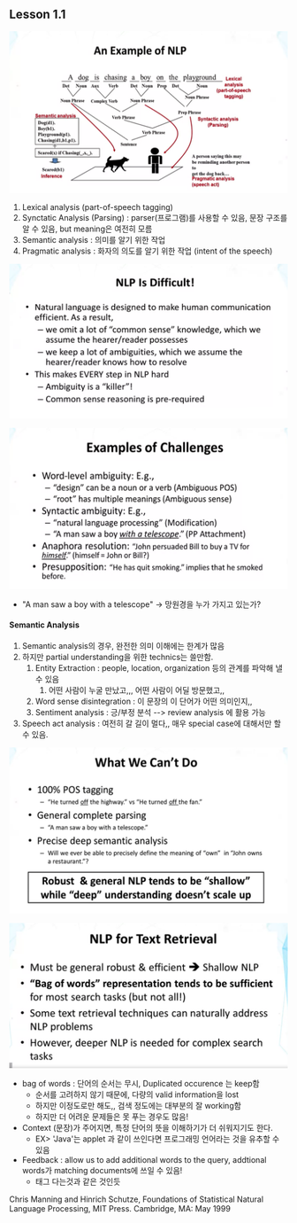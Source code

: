 ## Lesson 1.1

![EX](./img/lesson1.1.png)

1. Lexical analysis (part-of-speech tagging)
2. Synctatic Analysis (Parsing) : parser(프로그램)를 사용할 수 있음, 문장 구조를 알 수 있음, but meaning은 여전히 모름
3. Semantic analysis : 의미를 알기 위한 작업 
4. Pragmatic analysis : 화자의 의도를 알기 위한 작업 (intent of the speech)

![EX](./img/lesson1.1_2.png)



![EX](./img/lesson1.1_3.png)

- "A man saw a boy with a telescope" -> 망원경을 누가 가지고 있는가?



#### Semantic Analysis

1. Semantic analysis의 경우, 완전한 의미 이해에는 한계가 많음
2. 하지만 partial understanding을 위한 technics는 쓸만함.
   1. Entity Extraction : people, location, organization 등의 관계를 파악해 낼 수 있음
      1. 어떤 사람이 누굴 만났고,,, 어떤 사람이 어딜 방문했고,,
   2. Word sense disintegration : 이 문장의 이 단어가 어떤 의미인지,,
   3. Sentiment analysis : 긍/부정 분석 --> review analysis 에 활용 가능
3. Speech act analysis : 여전히 갈 길이 멀다,, 매우 special case에 대해서만 할 수 있음.



![EX](./img/lesson1.1_4.png)



![EX](./img/lesson1.1_5.png)

- bag of words : 단어의 순서는 무시, Duplicated occurence 는 keep함
  - 순서를 고려하지 않기 때문에, 다량의 valid information을 lost
  - 하지만 이정도로만 해도,, 검색 정도에는 대부분의 잘 working함
  - 하지만 더 어려운 문제들은 못 푸는 경우도 많음!
- Context (문장)가 주어지면, 특정 단어의 뜻을 이해하기가 더 쉬워지기도 한다.
  - EX> 'Java'는 applet 과 같이 쓰인다면 프로그래밍 언어라는 것을 유추할 수 있음
- Feedback : allow us to add additional words to the query, addtional words가 matching documents에 쓰일 수 있음!
  - 태그 다는것과 같은 것인듯

<Additional Reading>

Chris Manning and Hinrich Schutze, Foundations of Statistical Natural Language Processing, MIT Press. Cambridge, MA: May 1999

